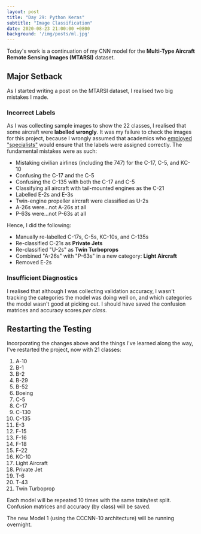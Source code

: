 ```yaml
---
layout: post
title: "Day 29: Python Keras"
subtitle: "Image Classification"
date: 2020-08-23 21:00:00 +0800
background: '/img/posts/ml.jpg'
---
```


Today's work is a continuation of my CNN model for the **Multi-Type Aircraft Remote Sensing Images (MTARSI)** dataset.

## Major Setback
As I started writing a post on the MTARSI dataset, I realised two big mistakes I made.

### Incorrect Labels
As I was collecting sample images to show the 22 classes, I realised that some aircraft were **labelled wrongly**. It was my failure to check the images for this project, because I wrongly assumed that academics who [employed "specialists"]((https://zenodo.org/record/3464319#.X0IjpcgzaUk)) would ensure that the labels were assigned correctly. The fundamental mistakes were as such:

* Mistaking civilian airlines (including the 747) for the C-17, C-5, and KC-10
* Confusing the C-17 and the C-5
* Confusing the C-135 with both the C-17 and C-5
* Classifying all aircraft with tail-mounted engines as the C-21
* Labelled E-2s and E-3s
* Twin-engine propeller aircraft were classified as U-2s
* A-26s were...not A-26s at all
* P-63s were...not P-63s at all

Hence, I did the following:

* Manually re-labelled C-17s, C-5s, KC-10s, and C-135s
* Re-classified C-21s as **Private Jets**
* Re-classified "U-2s" as **Twin Turboprops**
* Combined "A-26s" with "P-63s" in a new category: **Light Aircraft**
* Removed E-2s

### Insufficient Diagnostics
I realised that although I was collecting validation accuracy, I wasn't tracking the categories the model was doing well on, and which categories the model wasn't good at picking out. I should have saved the confusion matrices and accuracy scores *per class*.

## Restarting the Testing
Incorporating the changes above and the things I've learned along the way, I've restarted the project, now with 21 classes:

1. A-10
2. B-1
3. B-2
4. B-29
5. B-52
6. Boeing
7. C-5
8. C-17
9. C-130
10. C-135
11. E-3
12. F-15
13. F-16
14. F-18
15. F-22
16. KC-10
17. Light Aircraft
18. Private Jet
19. T-6
20. T-43
21. Twin Turboprop

Each model will be repeated 10 times with the same train/test split. Confusion matrices and accuracy (by class) will be saved.

The new Model 1 (using the CCCNN-10 architecture) will be running overnight.